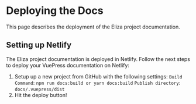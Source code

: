 # Deploying the Docs

This page describes the deployment of the Eliza project documentation.

## Setting up Netlify

The Eliza project documentation is deployed in Netlify. Follow the next steps to deploy your VuePress documentation on Netlify:

1. Setup up a new project from GitHub with the following settings:
`Build Command`: `npm run docs:build or yarn docs:build`
`Publish directory`: `docs/.vuepress/dist`
2. Hit the deploy button!